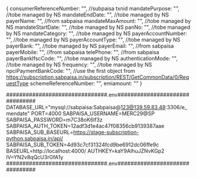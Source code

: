{
consumerReferenceNumber: "", //subpaisa txnid
mandatePurpose: "", //tobe managed by NS
mandateEndDate: "", //tobe managed by NS
payerName: "", //from sabpaisa
mandateMaxAmount: "", //tobe managed by NS
mandateStartDate: "", //tobe managed by NS
panNo: "", //tobe managed by NS
mandateCategory: "", //tobe managed by NS
payerAccountNumber: "", //tobe managed by NS
payerAccountType: "", //tobe managed by NS  
payerBank: "", //tobe managed by NS
payerEmail: "", //from sabpaisa
payerMobile: "", //from sabpaisa
telePhone: "", //from sabpaisa
payerBankIfscCode: "", //tobe managed by NS
authenticationMode: "", //tobe managed by NS
frequency: "", //tobe managed by NS
npciPaymentBankCode: "", //use the first object from https://subscription.sabpaisa.in/subscription/REST/GetCommonData/0/RequestType 
schemeReferenceNumber: "",
emiamount: ""
}

###############################.env###############################
DATABASE_URL="mysql://sabpaisa:Sabpaisa@123@139.59.83.48:3306/e_mendate"
PORT=4000
SABPAISA_USERNAME=MERC29@SP
SABPAISA_PASSWORD=m7C38oK6lf3z
SABPAISA_AUTH_TOKEN=12adf3d1e4ac47f08356cb9139387aae
SABPAISA_SUB_BASEURL=https://stage-subscription-python.sabpaisa.in/api/
SABPAISA_SUB_TOKEN=4d93c7cf31324fcd9be6912dc06ffe9c
BASEURL=http://localhost:4000/
AUTHKEY=kaY9AIhuJZNvKGp2
IV=YN2v8qQcU3rGfA1y
###############################.env###############################